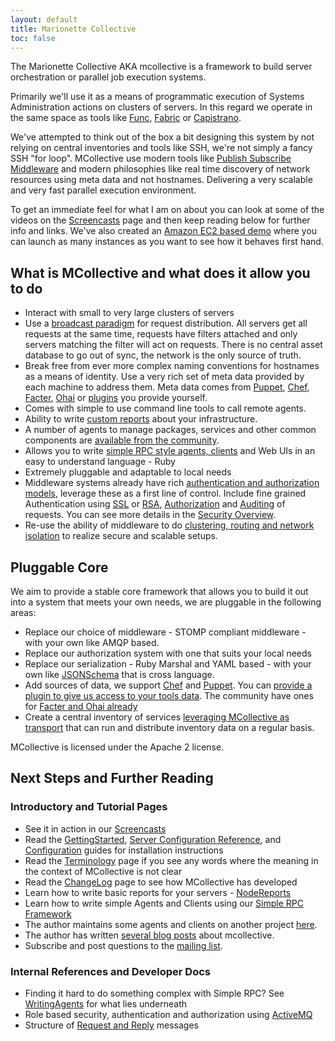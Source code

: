```yaml
---
layout: default
title: Marionette Collective
toc: false
---
```

[Func]: https://fedorahosted.org/func/
[Fabric]: http://fabfile.org/
[Capistrano]: http://www.capify.org
[Publish Subscribe Middleware]: http://en.wikipedia.org/wiki/Publish/subscribe
[Screencasts]: /mcollective/screencasts.html
[Amazon EC2 based demo]: /mcollective/ec2demo.html
[broadcast paradigm]: /mcollective/reference/basic/messageflow.html
[UsingWithPuppet]: /mcollective/reference/integration/puppet.html
[UsingWithChef]: /mcollective/reference/integration/chef.html
[Facter]: http://projects.puppetlabs.com/projects/mcollective-plugins/wiki/FactsFacterYAML
[Ohai]: http://projects.puppetlabs.com/projects/mcollective-plugins/wiki/FactsOhai
[WritingFactsPlugins]: /mcollective/reference/plugins/facts.html
[NodeReports]: /mcollective/reference/ui/nodereports.html
[PluginsSite]: http://projects.puppetlabs.com/projects/mcollective-plugins/wiki
[SimpleRPCIntroduction]: /mcollective/simplerpc/
[SecurityOverview]: /mcollective/security.html
[SecurityWithActiveMQ]: /mcollective/reference/integration/activemq_security.html
[SSLSecurityPlugin]: /mcollective/reference/plugins/security_ssl.html
[AESSecurityPlugin]: /mcollective/reference/plugins/security_aes.html
[SimpleRPCAuthorization]: /mcollective/simplerpc/authorization.html
[SimpleRPCAuditing]: /mcollective/simplerpc/auditing.html
[ActiveMQClusters]: /mcollective/reference/integration/activemq_clusters.html
[JSONSchema]: http://json-schema.org/
[Registration]: /mcollective/reference/plugins/registration.html
[GettingStarted]: /mcollective/reference/basic/gettingstarted.html
[Configuration]: /mcollective/reference/basic/configuration.html
[Terminology]: /mcollective/terminology.html
[devco]: http://www.devco.net/archives/tag/mcollective
[mcollective-users]: http://groups.google.com/group/mcollective-users
[WritingAgents]: /mcollective/reference/basic/basic_agent_and_client.html
[ActiveMQ]: /mcollective/reference/integration/activemq_security.html
[MessageFormat]: /mcollective/reference/basic/messageformat.html
[ChangeLog]: /mcollective/changelog.html
[server_config]: /mcollective/configure/server.html

The Marionette Collective AKA mcollective is a framework to build server
orchestration or parallel job execution systems.

Primarily we'll use it as a means of programmatic execution of Systems Administration
actions on clusters of servers.  In this regard we operate in the same space as tools
like [Func], [Fabric] or [Capistrano].

We've attempted to think out of the box a bit designing this system by not relying on
central inventories and tools like SSH, we're not simply a fancy SSH "for loop".  MCollective use modern tools like
[Publish Subscribe Middleware] and modern philosophies like real time discovery of network resources using meta data
and not hostnames.  Delivering a very scalable and very fast parallel execution environment.

To get an immediate feel for what I am on about you can look at some of the videos on the
[Screencasts] page and then keep reading below for further info and links.  We've also created an [Amazon EC2 based demo]
where you can launch as many instances as you want to see how it behaves first hand.

## What is MCollective and what does it allow you to do

 * Interact with small to very large clusters of servers
 * Use a [broadcast paradigm] for request distribution.  All servers get all requests at the same time, requests have
   filters attached and only servers matching the filter will act on requests.  There is no central asset database to
   go out of sync, the network is the only source of truth.
 * Break free from ever more complex naming conventions for hostnames as a means of identity.  Use a very
   rich set of meta data provided by each machine to address them.  Meta data comes from
   [Puppet][UsingWithPuppet], [Chef][UsingWithChef], [Facter], [Ohai] or [plugins][WritingFactsPlugins] you provide yourself.
 * Comes with simple to use command line tools to call remote agents.
 * Ability to write [custom reports][NodeReports] about your infrastructure.
 * A number of agents to manage packages, services and other common components are [available from
   the community][PluginsSite].
 * Allows you to write [simple RPC style agents, clients][SimpleRPCIntroduction] and Web UIs in an easy to understand language - Ruby
 * Extremely pluggable and adaptable to local needs
 * Middleware systems already have rich [authentication and authorization models][SecurityWithActiveMQ], leverage these as a first
   line of control.  Include fine grained Authentication using [SSL][SSLSecurityPlugin] or [RSA][AESSecurityPlugin], [Authorization][SimpleRPCAuthorization] and
   [Auditing][SimpleRPCAuditing] of requests.  You can see more details in the [Security Overview][SecurityOverview].
 * Re-use the ability of middleware to do [clustering, routing and network isolation][ActiveMQClusters]
   to realize secure and scalable setups.

## Pluggable Core
We aim to provide a stable core framework that allows you to build it out into a system that meets
your own needs, we are pluggable in the following areas:

 * Replace our choice of middleware - STOMP compliant middleware - with your own like AMQP based.
 * Replace our authorization system with one that suits your local needs
 * Replace our serialization - Ruby Marshal and YAML based - with your own like [JSONSchema] that is cross language.
 * Add sources of data, we support [Chef][UsingWithChef] and [Puppet][UsingWithPuppet].   You can
   [provide a plugin to give us access to your tools data][WritingFactsPlugins].
   The community have ones for [Facter and Ohai already][PluginsSite]
 * Create a central inventory of services [leveraging MCollective as transport][Registration]
   that can run and distribute inventory data on a regular basis.

MCollective is licensed under the Apache 2 license.

## Next Steps and Further Reading

### Introductory and Tutorial Pages
 * See it in action in our [Screencasts]
 * Read the [GettingStarted], [Server Configuration Reference][server_config], and [Configuration] guides for installation instructions
 * Read the [Terminology] page if you see any words where the meaning in the context of MCollective is not clear
 * Read the [ChangeLog] page to see how MCollective has developed
 * Learn how to write basic reports for your servers - [NodeReports]
 * Learn how to write simple Agents and Clients using our [Simple RPC Framework][SimpleRPCIntroduction]
 * The author maintains some agents and clients on another project [here][PluginsSite].
 * The author has written [several blog posts][devco] about mcollective.
 * Subscribe and post questions to the [mailing list][mcollective-users].

### Internal References and Developer Docs
 * Finding it hard to do something complex with Simple RPC? See [WritingAgents] for what lies underneath
 * Role based security, authentication and authorization using [ActiveMQ]
 * Structure of [Request and Reply][MessageFormat] messages

